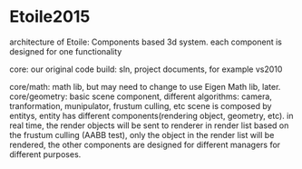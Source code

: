 # Etoile2015

architecture of Etoile: Components based 3d system.  each component is designed for one functionality

core: our original code
build: sln, project documents, for example  vs2010

core/math: math lib, but may need to change to use Eigen Math lib, later.
core/geometry: basic scene component, different algorithms: camera, tranformation, munipulator, frustum culling, etc
               scene is composed by entitys,  entity has different components(rendering object, geometry, etc).
			   in real time, the render objects will be sent to renderer in render list based on the frustum culling (AABB test), only the object in the render list will be rendered, 
			   the other components are designed for different managers for different purposes.


